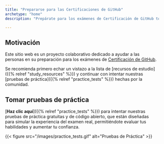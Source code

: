 ```yaml
---
title: "Prepararse para las Certificaciones de GitHub"
archetype: "home"
description: "Prepárate para los exámenes de Certificación de GitHub tomando pruebas de práctica gratuitas. Estas no son volcados de preguntas sino un conjunto de preguntas hechas por la comunidad para los exámenes de GitHub Actions, GitHub Administration, GitHub Advanced Security y GitHub Foundations!"

---
```


## Motivación

Este sitio web es un proyecto colaborativo dedicado a ayudar a las personas en su preparación para los exámenes de [Certificación de GitHub](https://resources.github.com/learn/certifications/).

Se recomienda primero echar un vistazo a la lista de [recursos de estudio]({{% relref "study_resources" %}}) y continuar con intentar nuestras [pruebas de práctica]({{% relref "practice_tests" %}}) hechas por la comunidad.


## Tomar pruebas de práctica


[**Haz clic aquí**]({{% relref "practice_tests" %}}) para intentar nuestras pruebas de práctica gratuitas y de código abierto, que están diseñadas para simular la experiencia del examen real, permitiéndote evaluar tus habilidades y aumentar tu confianza.

{{< figure src="/images/practice_tests.gif" alt="Pruebas de Práctica" >}}
